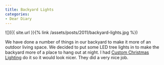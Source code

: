 ```yaml
---
title: Backyard Lights
categories:
- Dear Diary
---
```


![]({{ site.url }}{% link /assets/posts/2011/backyard-lights.jpg %})
  



We have done a number of things in our backyard to make it more of an outdoor living space. We decided to put some LED tree lights in to make the backyard more of a place to hang out at night. I had [Custom Christmas Lighting](http://www.customchristmaslighting.com/) do it so it would look nicer. They did a very nice job.
